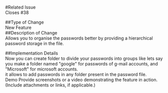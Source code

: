 #Related Issue  
Closes #38  

##Type of Change  
 New Feature  
##Description of Change  
Allows you to organise the passwords better by providing a hierarchical password storage in the file.  


##Implementation Details  
Now you can create folder to divide your passwords into groups like lets say you make a folder named "google" for passwords of g-mail accounts, and "Microsoft" for microsoft accounts.  
it allows to add passwords in any folder present in the password file.  
Demo
Provide screenshots or a video demonstrating the feature in action.
(Include attachments or links, if applicable.)
